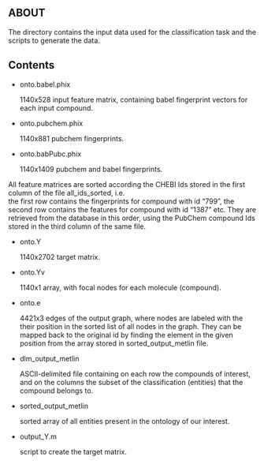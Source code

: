 **ABOUT**
-------------
The directory contains the input data used for the classification task and the scripts to generate the data. 

**Contents**
----------------

* onto.babel.phix

    1140x528  input feature matrix, containing babel fingerprint vectors for each input compound.
    
* onto.pubchem.phix
    
    1140x881  pubchem fingerprints.
    
* onto.babPubc.phix 
    
    1140x1409 pubchem and babel fingerprints.
    
All feature matrices are sorted according the CHEBI Ids stored in the first column of the file all_ids_sorted, i.e.  
the first row contains the fingerprints for compound with id “799”, the second row contains the features for 
compound with id “1387” etc. They are retrieved from the database in this order, using the PubChem compound Ids 
stored in the third column of the same file.

* onto.Y
    
    1140x2702 target matrix.

* onto.Yv
    
    1140x1 array, with focal nodes for each molecule (compound).
    
* onto.e
    
    4421x3 edges of the output graph, where nodes are labeled with the their position in the sorted list of all 
    nodes in the graph. They can be mapped back to the original id by finding the element in the given position 
    from the array stored in sorted_output_metlin file.

* dlm_output_metlin 
    
    ASCII-delimited file containing on each row the compounds of interest, and on the columns the subset of 
    the classification (entities) that the compound belongs to.
    
* sorted_output_metlin
    
    sorted array of all entities present in the ontology of our interest. 

* output_Y.m
    
    script to create the target matrix.

    
